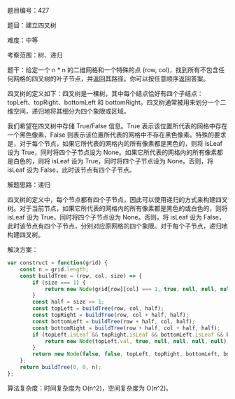 题目编号：427

题目：建立四叉树

难度：中等

考察范围：树、递归

题干：给定一个 n * n 的二维网格和一个特殊的点 (row, col)，找到所有不包含任何网格的四叉树的叶子节点，并返回其路径。你可以按任意顺序返回答案。

四叉树的定义如下：四叉树是一棵树，其中每个结点恰好有四个子结点：topLeft、topRight、bottomLeft 和 bottomRight。四叉树通常被用来划分一个二维空间，递归地将其细分为四个象限或区域。

我们希望在四叉树中存储 True/False 信息。True 表示该位置所代表的网格中存在一个黑色像素，False 则表示该位置所代表的网格中不存在黑色像素。特殊的要求是，对于每个节点，如果它所代表的网格内的所有像素都是黑色的，则将 isLeaf 设为 True，同时将四个子节点设为 None。如果它所代表的网格内的所有像素都是白色的，则将 isLeaf 设为 True，同时将四个子节点设为 None。否则，将 isLeaf 设为 False，此时该节点有四个子节点。

解题思路：递归

四叉树的定义中，每个节点都有四个子节点，因此可以使用递归的方式来构建四叉树。对于当前节点，如果它所代表的网格内的所有像素都是黑色的或白色的，则将 isLeaf 设为 True，同时将四个子节点设为 None。否则，将 isLeaf 设为 False，此时该节点有四个子节点，分别对应原网格的四个象限。对于每个子节点，递归地构建四叉树。

解决方案：

```javascript
var construct = function(grid) {
    const n = grid.length;
    const buildTree = (row, col, size) => {
        if (size === 1) {
            return new Node(grid[row][col] === 1, true, null, null, null, null);
        }
        const half = size >> 1;
        const topLeft = buildTree(row, col, half);
        const topRight = buildTree(row, col + half, half);
        const bottomLeft = buildTree(row + half, col, half);
        const bottomRight = buildTree(row + half, col + half, half);
        if (topLeft.isLeaf && topRight.isLeaf && bottomLeft.isLeaf && bottomRight.isLeaf && topLeft.val === topRight.val && topRight.val === bottomLeft.val && bottomLeft.val === bottomRight.val) {
            return new Node(topLeft.val, true, null, null, null, null);
        }
        return new Node(false, false, topLeft, topRight, bottomLeft, bottomRight);
    };
    return buildTree(0, 0, n);
};
```

算法复杂度：时间复杂度为 O(n^2)，空间复杂度为 O(n^2)。